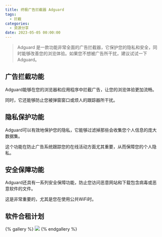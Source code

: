 ```yaml
---
title: 终极广告拦截器 Adguard
tags:
  - 拦截
categories:
  - 资源分享
date: 2023-05-05 00:00:00
---
```


> Adguard 是一款功能非常全面的广告拦截器，它保护您的隐私和安全，同时能够改善您的浏览体验。如果您不想被广告所干扰，建议试试一下Adguard。

<!-- more -->

## 广告拦截功能

Adguard能够在您的浏览器和应用程序中拦截广告，让您的浏览体验更加流畅。

同时，它还能够防止您被弹窗窗口或烦人的跟踪器所干扰。

## 隐私保护功能

Adguard可以有效地保护您的隐私，它能够过滤掉那些会收集您个人信息的庞大数据集。

这个功能在防止广告系统跟踪您的在线活动方面尤其重要，从而保障您的个人隐私。

## 安全保障功能

Adguard还具有一系列安全保障功能，防止您访问恶意网站和下载包含病毒或恶意软件的文件。

这是非常重要的，尤其是您在使用公共WiFi时。

## 软件合租计划

{% gallery %}
![](https://cdn.dusays.com/2023/05/582-1.jpg)
{% endgallery %}